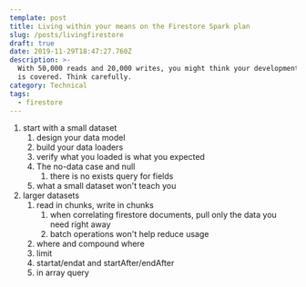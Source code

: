 ```yaml
---
template: post
title: Living within your means on the Firestore Spark plan
slug: /posts/livingfirestore
draft: true
date: 2019-11-29T18:47:27.760Z
description: >-
  With 50,000 reads and 20,000 writes, you might think your development usages
  is covered. Think carefully.
category: Technical
tags:
  - firestore
---
```

1. start with a small dataset
   1. design your data model
   2. build your data loaders
   3. verify what you loaded is what you expected
   4. The no-data case and null
      1. there is no exists query for fields
   5. what a small dataset won't teach you
2. larger datasets
   1. read in chunks, write in chunks
      1. when correlating firestore documents, pull only the data you need right away
      2. batch operations won't help reduce usage
   2. where and compound where
   3. limit
   4. startat/endat and startAfter/endAfter
   5. in array query
